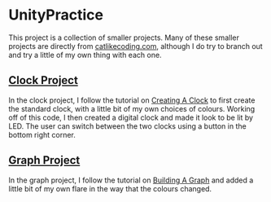 # UnityPractice
This project is a collection of smaller projects. Many of these smaller projects are directly from [catlikecoding.com](https://catlikecoding.com/unity/tutorials/), although I do try to branch out and try a little of my own thing with each one.

## [Clock Project](https://github.com/SolarLunix/UnityPractice/tree/master/Clock)
In the clock project, I follow the tutorial on [Creating A Clock](https://catlikecoding.com/unity/tutorials/basics/game-objects-and-scripts/) to first create the standard clock, with a little bit of my own choices of colours. Working off of this code, I then created a digital clock and made it look to be lit by LED. The user can switch between the two clocks using a button in the bottom right corner. 

## [Graph Project](https://github.com/SolarLunix/UnityPractice/tree/master/Graph)
In the graph project, I follow the tutorial on [Building A Graph](https://catlikecoding.com/unity/tutorials/basics/building-a-graph/) and added a little bit of my own flare in the way that the colours changed.
